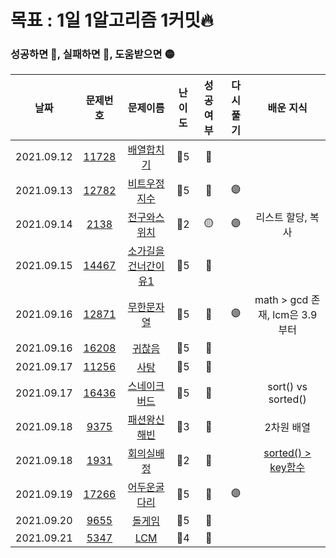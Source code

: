 # 목표 : 1일 1알고리즘 1커밋🔥

### 성공하면 🔵, 실패하면 🔴, 도움받으면 🟡

|    날짜    |                    문제번호                    |                           문제이름                           | 난이도 | 성공여부 | 다시풀기 |                               배운 지식                               |
| :--------: | :--------------------------------------------: | :----------------------------------------------------------: | :----: | :------: | :------: | :-------------------------------------------------------------------: |
| 2021.09.12 | [11728](https://www.acmicpc.net/problem/11728) |     [배열합치기](https://www.acmicpc.net/problem/11728)      |  🥈5   |    🔵    |          |                                                                       |
| 2021.09.13 | [12782](https://www.acmicpc.net/problem/12782) |    [비트우정지수](https://www.acmicpc.net/problem/12782)     |  🥈5   |    🔵    |    🟣    |                                                                       |
| 2021.09.14 |  [2138](https://www.acmicpc.net/problem/2138)  |     [전구와스위치](https://www.acmicpc.net/problem/2138)     |  🥈2   |    🟡    |    🟣    |                           리스트 할당, 복사                           |
| 2021.09.15 | [14467](https://www.acmicpc.net/problem/14467) | [소가길을건너간이유1](https://www.acmicpc.net/problem/14467) |  🥈5   |    🔵    |          |                                                                       |
| 2021.09.16 | [12871](https://www.acmicpc.net/problem/12871) |     [무한문자열](https://www.acmicpc.net/problem/12871)      |  🥈5   |    🔵    |    🟣    |                    math > gcd 존재, lcm은 3.9부터                     |
| 2021.09.16 | [16208](https://www.acmicpc.net/problem/16208) |       [귀찮음](https://www.acmicpc.net/problem/16208)        |  🥈5   |    🔵    |          |                                                                       |
| 2021.09.17 | [11256](https://www.acmicpc.net/problem/11256) |        [사탕](https://www.acmicpc.net/problem/11256)         |  🥈5   |    🔵    |          |                                                                       |
| 2021.09.17 | [16436](https://www.acmicpc.net/problem/16436) |    [스네이크버드](https://www.acmicpc.net/problem/16436)     |  🥈5   |    🔵    |          |                          sort() vs sorted()                           |
| 2021.09.18 |  [9375](https://www.acmicpc.net/problem/9375)  |     [패션왕신해빈](https://www.acmicpc.net/problem/9375)     |  🥈3   |    🔵    |          |                              2차원 배열                               |
| 2021.09.18 |  [1931](https://www.acmicpc.net/problem/1931)  |      [회의실배정](https://www.acmicpc.net/problem/1931)      |  🥈2   |    🔵    |          | [sorted() > key함수](https://docs.python.org/ko/3/howto/sorting.html) |
| 2021.09.19 | [17266](https://www.acmicpc.net/problem/17266) |    [어두운굴다리](https://www.acmicpc.net/problem/17266)     |  🥈5   |    🔵    |    🟣    |                                                                       |
| 2021.09.20 |  [9655](https://www.acmicpc.net/problem/9655)  |        [돌게임](https://www.acmicpc.net/problem/9655)        |  🥈5   |    🔵    |          |                                                                       |
| 2021.09.21 |  [5347](https://www.acmicpc.net/problem/5347)  |         [LCM](https://www.acmicpc.net/problem/5347)          |  🥈4   |    🔵    |          |                                                                       |
